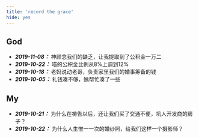 ```yaml
---
title: 'record the grace'
hide: yes
---
```


## God <Badge type="success" text="恩典"/>

- ***2019-11-08：*** 神顾念我们的缺乏，让我提取到了公积金一万二
- ***2019-10-22：*** 喵的公积金比例从8%上调到12%
- ***2019-10-18：*** 老妈说动老哥，负责家里我们的婚事筹备的钱
- ***2019-10-05：*** 礼钱凑不够，姨帮忙凑了一些


## My <Badge type="error" text="抱怨"/>

- ***2019-10-21：*** 为什么在祷告以后，还让我们买了交通不便，坑人开发商的房子？
- ***2019-10-22：*** 为什么人生惟一一次的婚纱照，给我们这样一个摄影师？